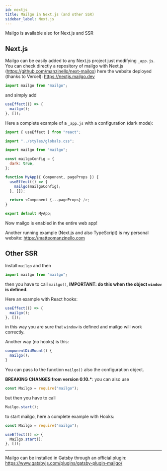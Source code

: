 ```yaml
---
id: nextjs
title: Mailgo in Next.js (and other SSR)
sidebar_label: Next.js
---
```


Mailgo is available also for Next.js and SSR

## Next.js

Mailgo can be easily added to any Next.js project just modifying `_app.js`. You can check directly a repository of mailgo with Next.js (https://github.com/manzinello/next-mailgo) here the website deployed (thanks to Vercel): <https://nextjs.mailgo.dev>

```js
import mailgo from "mailgo";
```

and simply add

```js
useEffect(() => {
  mailgo();
}, []);
```

Here a complete example of a `_app.js` with a configuration (dark mode):

```js
import { useEffect } from "react";

import "../styles/globals.css";

import mailgo from "mailgo";

const mailgoConfig = {
  dark: true,
};

function MyApp({ Component, pageProps }) {
  useEffect(() => {
    mailgo(mailgoConfig);
  }, []);

  return <Component {...pageProps} />;
}

export default MyApp;
```

Now mailgo is enabled in the entire web app!

Another running example (Next.js and also TypeScript) is my personal website: <https://matteomanzinello.com>

## Other SSR

Install `mailgo` and then

```js
import mailgo from "mailgo";
```

then you have to call `mailgo()`, **IMPORTANT: do this when the object `window` is defined**.

Here an example with React hooks:

```js
useEffect(() => {
  mailgo();
}, []);
```

in this way you are sure that `window` is defined and mailgo will work correctly.

Another way (no hooks) is this:

```js
componentDidMount() {
  mailgo();
}
```

You can pass to the function `mailgo()` also the configuration object.

**BREAKING CHANGES from version 0.10.\***: you can also use

```js
const Mailgo = require("mailgo");
```

but then you have to call

```js
Mailgo.start();
```

to start mailgo, here a complete example with Hooks:

```js
const Mailgo = require("mailgo");

useEffect(() => {
  Mailgo.start();
}, []);
```

---

Mailgo can be installed in Gatsby through an official plugin: <https://www.gatsbyjs.com/plugins/gatsby-plugin-mailgo/>
